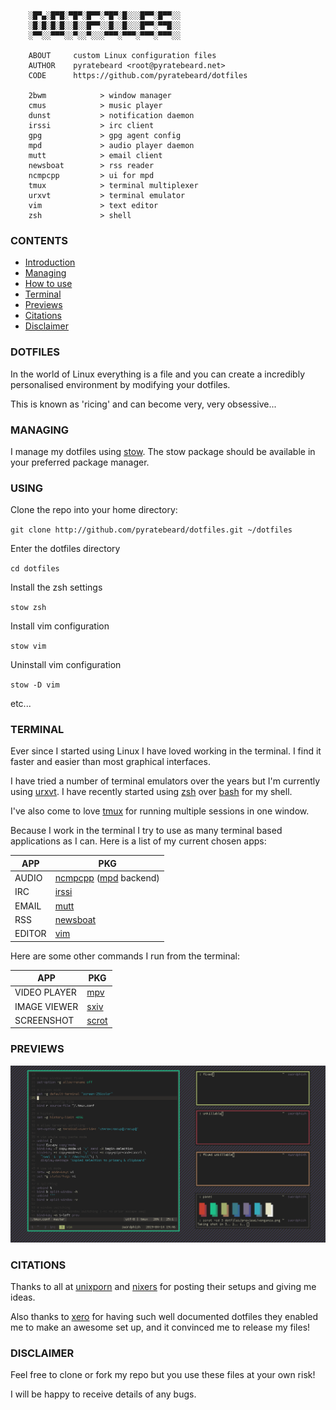 ```

    ░█▀▄░█▀█░▀█▀░█▀▀░▀█▀░█░░░█▀▀░█▀▀░░
    ░█░█░█░█░░█░░█▀▀░░█░░█░░░█▀▀░▀▀█░░
    ░▀▀░░▀▀▀░░▀░░▀░░░▀▀▀░▀▀▀░▀▀▀░▀▀▀░░

    ABOUT     custom Linux configuration files
    AUTHOR    pyratebeard <root@pyratebeard.net>
    CODE      https://github.com/pyratebeard/dotfiles

    2bwm            > window manager
    cmus            > music player
    dunst           > notification daemon
    irssi           > irc client
    gpg             > gpg agent config
    mpd             > audio player daemon
    mutt            > email client
    newsboat        > rss reader
    ncmpcpp         > ui for mpd
    tmux            > terminal multiplexer
    urxvt           > terminal emulator
    vim             > text editor
    zsh             > shell

```

### CONTENTS
 - [Introduction](#dotfiles)
 - [Managing](#managing)
 - [How to use](#using)
 - [Terminal](#terminal)
 - [Previews](#previews)
 - [Citations](#citations)
 - [Disclaimer](#disclaimer)

### DOTFILES

In the world of Linux everything is a file and you can create a incredibly personalised environment by modifying your dotfiles.

This is known as 'ricing' and can become very, very obsessive...

### MANAGING

I manage my dotfiles using [stow](http://www.gnu.org/software/stow/).  The stow package should be available in your preferred package manager.

### USING
Clone the repo into your home directory:

`git clone http://github.com/pyratebeard/dotfiles.git ~/dotfiles`

Enter the dotfiles directory

`cd dotfiles`

Install the zsh settings

`stow zsh`

Install vim configuration

`stow vim`

Uninstall vim configuration

`stow -D vim`

etc...

### TERMINAL
Ever since I started using Linux I have loved working in the terminal. I find it faster and easier than most graphical interfaces.

I have tried a number of terminal emulators over the years but I'm currently using [urxvt](). I have recently started using [zsh](http://zsh.sourceforge.net/) over [bash](https://www.gnu.org/software/bash/) for my shell.

I've also come to love [tmux](https://tmux.github.io/) for running multiple sessions in one window.

Because I work in the terminal I try to use as many terminal based applications as I can. Here is a list of my current chosen apps:

APP | PKG
--- | ---
AUDIO | [ncmpcpp](http://rybczak.net/ncmpcpp/) ([mpd](https://www.musicpd.org/) backend)
IRC | [irssi](https://irssi.org/)
EMAIL | [mutt](http://www.mutt.org/)
RSS | [newsboat](https://newsboat.org/)
EDITOR | [vim](http://www.vim.org/)

Here are some other commands I run from the terminal:

APP | PKG
--- | ---
VIDEO PLAYER | [mpv](https://mpv.io/)
IMAGE VIEWER | [sxiv](https://github.com/muennich/sxiv)
SCREENSHOT | [scrot]()

### PREVIEWS
![](https://raw.githubusercontent.com/pyratebeard/dotfiles/master/previews/venganza.png)

### CITATIONS
Thanks to all at [unixporn](http://reddit.com/r/unixporn) and [nixers](https://www.nixers.net/) for posting their setups and giving me ideas.

Also thanks to [xero](https://github.com/xero/dotfiles) for having such well documented dotfiles they enabled me to make an awesome set up, and it convinced me to release my files!

### DISCLAIMER
Feel free to clone or fork my repo but you use these files at your own risk!

I will be happy to receive details of any bugs.

